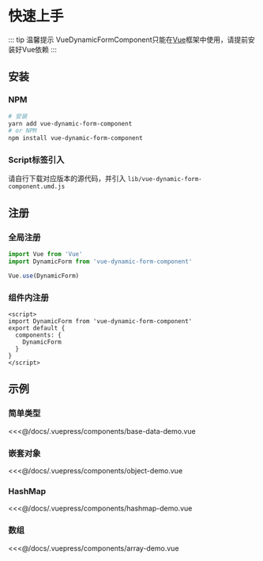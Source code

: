 # 快速上手

::: tip 温馨提示
VueDynamicFormComponent只能在[Vue](https://vuejs.org/)框架中使用，请提前安装好Vue依赖
:::

## 安装

### NPM

``` bash
# 安装
yarn add vue-dynamic-form-component
# or NPM
npm install vue-dynamic-form-component
```

### Script标签引入

请自行下载对应版本的源代码，并引入 `lib/vue-dynamic-form-component.umd.js`

## 注册

### 全局注册

``` js
import Vue from 'Vue'
import DynamicForm from 'vue-dynamic-form-component'

Vue.use(DynamicForm)
```

### 组件内注册

``` vue
<script>
import DynamicForm from 'vue-dynamic-form-component'
export default {
  components: {
    DynamicForm
  }
}
</script>
```

## 示例

### 简单类型

<code-demo name="base-data-demo" lang="zh_CN"></code-demo>

<<<@/docs/.vuepress/components/base-data-demo.vue

### 嵌套对象

<code-demo name="object-demo" lang="zh_CN"></code-demo>

<<<@/docs/.vuepress/components/object-demo.vue

### HashMap

<code-demo name="hashmap-demo" lang="zh_CN"></code-demo>

<<<@/docs/.vuepress/components/hashmap-demo.vue

### 数组

<code-demo name="array-demo" lang="zh_CN"></code-demo>

<<<@/docs/.vuepress/components/array-demo.vue

